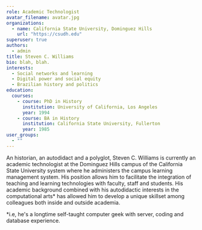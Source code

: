 ```yaml
---
role: Academic Technologist
avatar_filename: avatar.jpg
organizations:
  - name: California State University, Dominguez Hills
    url: "https://csudh.edu"
superuser: true
authors:
  - admin
title: Steven C. Williams
bio: blah, blah.
interests:
  - Social networks and learning
  - Digital power and social equity
  - Brazilian history and politics
education:
  courses:
    - course: PhD in History
      institution: University of California, Los Angeles
      year: 1994
    - course: BA in History
      institution: California State University, Fullerton
      year: 1985
user_groups:
  - ""
---
```

An historian, an autodidact and a polyglot, Steven C. Williams is currently an academic technologist at the Dominguez Hills campus of the California State University system where he administers the campus learning management system. His position allows him to facilitate the integration of teaching and learning technologies with faculty, staff and students. His academic background combined with his autodidactic interests in the computational arts* has allowed him to develop a unique skillset among colleagues both inside and outside academia.

*i.e, he's a longtime self-taught computer geek with server, coding and database experience.